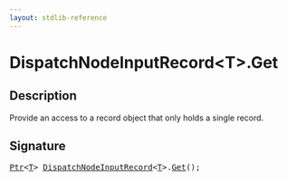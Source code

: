 ```yaml
---
layout: stdlib-reference
---
```


# DispatchNodeInputRecord\<T\>\.Get

## Description

Provide an access to a record object that only holds a single record.




## Signature 

<pre>
<a href="../../ptr-0/index.html" class="code_type">Ptr</a>&lt;<a href="../index.html#typeparam-T" class="code_type">T</a>&gt; <a href="../index.html" class="code_type">DispatchNodeInputRecord</a>&lt;<a href="../index.html#typeparam-T" class="code_type">T</a>&gt;.<a href=".html">Get</a>();

</pre>

